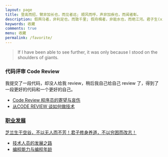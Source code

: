 ```yaml
---
layout: page
title: 登高而招，臂非加长也，而见者远; 顺风而呼，声非加疾也，而闻者彰。
description: 假舆马者，非利足也，而致千里; 假舟楫者，非能水也，而绝江河。君子生(xìng)非异也，善假于物也。
keywords: 收藏
comments: true
menu: 收藏
permalink: /favorite/
---
```


> If I have been able to see further, it was only because I stood on the shoulders of giants.

<section class="container posts-content">
<div>
    <h3>代码评审 Code Review</h3>
    <p> 我提交了一段代码，却没人给我 review，稍后我自己给自己 review 了，得到了一段更好的代码和一个更好的自己。</h5>
    <ul>
        <li> <a href="https://zhuanlan.zhihu.com/p/21478902" target="_blank" /> Code Review 程序员的寄望与哀伤</li>
        <li> <a href="https://coolshell.cn/articles/11432.html" target="_blank" />从CODE REVIEW 谈如何做技术</li>
    </ul>
</div>

<div>
    <h3>职业发展</h3>
    <p> 芝兰生于空谷，不以无人而不芳！君子修身养道，不以穷困而改志！ </h5>
    <ul>
        <li> <a href="https://coolshell.cn/articles/17583.html" target="_blank" />技术人员的发展之路</li>
        <li> <a href="https://coolshell.cn/articles/10688.html" target="_blank"/>编程能力与编程年龄</li>
    </ul>
</div>


</section>
<!-- /section.content -->

